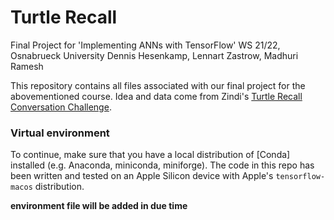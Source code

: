 # Turtle Recall
Final Project for 'Implementing ANNs with TensorFlow'
WS 21/22, Osnabrueck University
Dennis Hesenkamp, Lennart Zastrow, Madhuri Ramesh

This repository contains all files associated with our final project for the abovementioned course. Idea and data come from Zindi's [Turtle Recall Conversation Challenge](https://zindi.africa/competitions/turtle-recall-conservation-challenge/data).

### Virtual environment

To continue, make sure that you have a local distribution of [Conda] installed (e.g. Anaconda, miniconda, miniforge). The code in this repo has been written and tested on an Apple Silicon device with Apple's `tensorflow-macos` distribution.

__environment file will be added in due time__